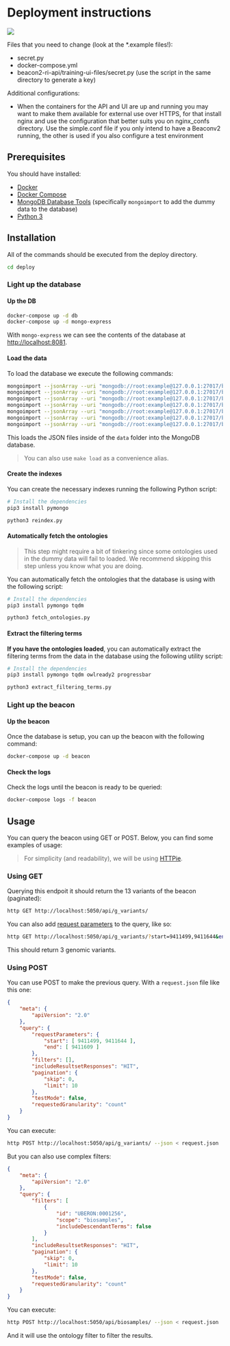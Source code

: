 # Deployment instructions

[![](https://mermaid.ink/img/pako:eNp1U01vgzAM_Ssop01qdtiRw6RRWm1SD91WJk2lhxRMGw0SFEg_VvW_z4EE2pX15Lz3bD_b9EQSmQLxyUaxcuvN3mPh4S-qQC0z5meMagyb98pSr5bYc5HKPS3YgRf8B5Cwiue5k2DWDrNfFou5QS0fBneWT1nN1qwCL7TB6j4WVoTI8ktq5RmRzRzLotR1Zy2F6ruWZQdb1eSQQG4lGc-BggFa2Eo-x1NXQzDzsngwnV4kmufKGar0ut3RmwZ1bDG3Ko_SJ5y_B52jhsDJe6aPuoJrYIkU9PHh0JN2j01-GFzjYXBbFkTqjA7VrhXjgosN1fy6VvR_jei2u-0cDc5j9WYfPehmcAtpmYtOnVNzcG8mWYo2Lzoa1BRorjc0YJbRHcs5fiVSXc_WpDTJeMfBTeLhHf9nDTYgI1KAKhhP8S9yMnBM6i0UEBMfQwEaN5vHJBZnlOoSXcAk5WiF-LXSMCJM1_LjKBL3bjUhZ2i_aMHzL0zOAvw)](https://mermaid.live/edit#pako:eNp1U01vgzAM_Ssop01qdtiRw6RRWm1SD91WJk2lhxRMGw0SFEg_VvW_z4EE2pX15Lz3bD_b9EQSmQLxyUaxcuvN3mPh4S-qQC0z5meMagyb98pSr5bYc5HKPS3YgRf8B5Cwiue5k2DWDrNfFou5QS0fBneWT1nN1qwCL7TB6j4WVoTI8ktq5RmRzRzLotR1Zy2F6ruWZQdb1eSQQG4lGc-BggFa2Eo-x1NXQzDzsngwnV4kmufKGar0ut3RmwZ1bDG3Ko_SJ5y_B52jhsDJe6aPuoJrYIkU9PHh0JN2j01-GFzjYXBbFkTqjA7VrhXjgosN1fy6VvR_jei2u-0cDc5j9WYfPehmcAtpmYtOnVNzcG8mWYo2Lzoa1BRorjc0YJbRHcs5fiVSXc_WpDTJeMfBTeLhHf9nDTYgI1KAKhhP8S9yMnBM6i0UEBMfQwEaN5vHJBZnlOoSXcAk5WiF-LXSMCJM1_LjKBL3bjUhZ2i_aMHzL0zOAvw)

Files that you need to change (look at the \*.example files!):
- secret.py
- docker-compose.yml
- beacon2-ri-api/training-ui-files/secret.py (use the script in the same directory to generate a key)

Additional configurations:
- When the containers for the API and UI are up and running you may want to make them available for external use over HTTPS, for that install nginx and use the configuration that better suits you on nginx_confs directory. Use the simple.conf file if you only intend to have a Beaconv2 running, the other is used if you also configure a test environment

## Prerequisites

You should have installed:

- [Docker](https://docs.docker.com/engine/install/)
- [Docker Compose](https://docs.docker.com/compose/install/)
- [MongoDB Database Tools](https://www.mongodb.com/docs/database-tools/installation/installation/) (specifically `mongoimport` to add the dummy data to the database)
- [Python 3](https://www.python.org/downloads/)

## Installation

All of the commands should be executed from the deploy directory.

```bash
cd deploy
```

### Light up the database

#### Up the DB

```bash
docker-compose up -d db
docker-compose up -d mongo-express
```

With `mongo-express` we can see the contents of the database at [http://localhost:8081](http://localhost:8081).

#### Load the data

To load the database we execute the following commands:

```bash
mongoimport --jsonArray --uri "mongodb://root:example@127.0.0.1:27017/beacon?authSource=admin" --file data/analyses*.json --collection analyses
mongoimport --jsonArray --uri "mongodb://root:example@127.0.0.1:27017/beacon?authSource=admin" --file data/biosamples*.json --collection biosamples
mongoimport --jsonArray --uri "mongodb://root:example@127.0.0.1:27017/beacon?authSource=admin" --file data/cohorts*.json --collection cohorts
mongoimport --jsonArray --uri "mongodb://root:example@127.0.0.1:27017/beacon?authSource=admin" --file data/datasets*.json --collection datasets
mongoimport --jsonArray --uri "mongodb://root:example@127.0.0.1:27017/beacon?authSource=admin" --file data/individuals*.json --collection individuals
mongoimport --jsonArray --uri "mongodb://root:example@127.0.0.1:27017/beacon?authSource=admin" --file data/runs*.json --collection runs
mongoimport --jsonArray --uri "mongodb://root:example@127.0.0.1:27017/beacon?authSource=admin" --file data/genomicVariations*.json --collection genomicVariations
```

This loads the JSON files inside of the `data` folder into the MongoDB database.

> You can also use `make load` as a convenience alias.

#### Create the indexes

You can create the necessary indexes running the following Python script:

```bash
# Install the dependencies
pip3 install pymongo

python3 reindex.py
```

#### Automatically fetch the ontologies

> This step might require a bit of tinkering since some ontologies used in the dummy data will fail to loaded. We recommend skipping this step unless you know what you are doing.

You can automatically fetch the ontologies that the database is using with the following script:

```bash
# Install the dependencies
pip3 install pymongo tqdm

python3 fetch_ontologies.py
```

#### Extract the filtering terms

**If you have the ontologies loaded**, you can automatically extract the filtering terms from the data in the database using the following utility script:

```bash
# Install the dependencies
pip3 install pymongo tqdm owlready2 progressbar

python3 extract_filtering_terms.py
```

### Light up the beacon

#### Up the beacon

Once the database is setup, you can up the beacon with the following command:

```bash
docker-compose up -d beacon
```

#### Check the logs

Check the logs until the beacon is ready to be queried:

```bash
docker-compose logs -f beacon
```

## Usage

You can query the beacon using GET or POST. Below, you can find some examples of usage:

> For simplicity (and readability), we will be using [HTTPie](https://github.com/httpie/httpie).

### Using GET

Querying this endpoit it should return the 13 variants of the beacon (paginated):

```bash
http GET http://localhost:5050/api/g_variants/
```

You can also add [request parameters](https://github.com/ga4gh-beacon/beacon-v2-Models/blob/main/BEACON-V2-Model/genomicVariations/requestParameters.json) to the query, like so:

```bash
http GET http://localhost:5050/api/g_variants/?start=9411499,9411644&end=9411609
```

This should return 3 genomic variants.

### Using POST

You can use POST to make the previous query. With a `request.json` file like this one:

```json
{
    "meta": {
        "apiVersion": "2.0"
    },
    "query": {
        "requestParameters": {
            "start": [ 9411499, 9411644 ],
            "end": [ 9411609 ]
        },
        "filters": [],
        "includeResultsetResponses": "HIT",
        "pagination": {
            "skip": 0,
            "limit": 10
        },
        "testMode": false,
        "requestedGranularity": "count"
    }
}
```

You can execute:

```bash
http POST http://localhost:5050/api/g_variants/ --json < request.json
```

But you can also use complex filters:

```json
{
    "meta": {
        "apiVersion": "2.0"
    },
    "query": {
        "filters": [
            {
                "id": "UBERON:0001256",
                "scope": "biosamples",
                "includeDescendantTerms": false
            }
        ],
        "includeResultsetResponses": "HIT",
        "pagination": {
            "skip": 0,
            "limit": 10
        },
        "testMode": false,
        "requestedGranularity": "count"
    }
}
```

You can execute:

```bash
http POST http://localhost:5050/api/biosamples/ --json < request.json
```

And it will use the ontology filter to filter the results.
